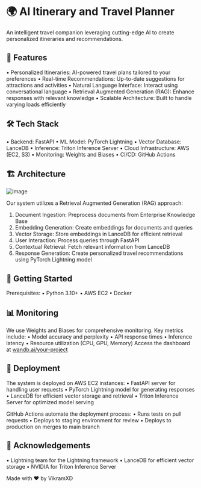 # 🌍 AI Itinerary and Travel Planner

An intelligent travel companion leveraging cutting-edge AI to create personalized itineraries and recommendations.




## 🚀 Features
• Personalized Itineraries: AI-powered travel plans tailored to your preferences
• Real-time Recommendations: Up-to-date suggestions for attractions and activities
• Natural Language Interface: Interact using conversational language
• Retrieval Augmented Generation (RAG): Enhance responses with relevant knowledge
• Scalable Architecture: Built to handle varying loads efficiently

## 🛠️ Tech Stack
• Backend: FastAPI
• ML Model: PyTorch Lightning
• Vector Database: LanceDB
• Inference: Triton Inference Server
• Cloud Infrastructure: AWS (EC2, S3)
• Monitoring: Weights and Biases
• CI/CD: GitHub Actions

## 🏗️ Architecture

![image](https://github.com/user-attachments/assets/0c1bd48c-ff8d-40e4-8bb0-6b219d61a03e)


Our system utilizes a Retrieval Augmented Generation (RAG) approach:
1. Document Ingestion: Preprocess documents from Enterprise Knowledge Base
2. Embedding Generation: Create embeddings for documents and queries
3. Vector Storage: Store embeddings in LanceDB for efficient retrieval
4. User Interaction: Process queries through FastAPI
5. Contextual Retrieval: Fetch relevant information from LanceDB
6. Response Generation: Create personalized travel recommendations using PyTorch Lightning model

## 🚦 Getting Started
Prerequisites:
• Python 3.10+
• AWS EC2
• Docker


## 📊 Monitoring
We use Weights and Biases for comprehensive monitoring. Key metrics include:
• Model accuracy and perplexity
• API response times
• Inference latency
• Resource utilization (CPU, GPU, Memory)
Access the dashboard at [wandb.ai/your-project](https://wandb.ai/your-project)

## 🔧 Deployment
The system is deployed on AWS EC2 instances:
• FastAPI server for handling user requests
• PyTorch Lightning model for generating responses
• LanceDB for efficient vector storage and retrieval
• Triton Inference Server for optimized model serving

GitHub Actions automate the deployment process:
• Runs tests on pull requests
• Deploys to staging environment for review
• Deploys to production on merges to main branch

## 🙏 Acknowledgements
• Lightning team for the Lightning framework
• LanceDB for efficient vector storage
• NVIDIA for Triton Inference Server


Made with ❤️ by VikramXD
